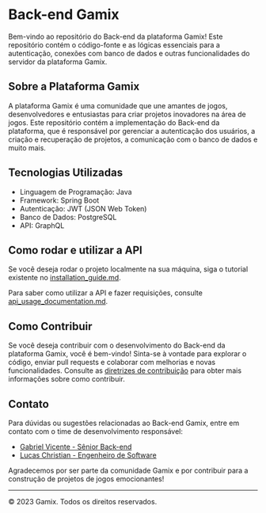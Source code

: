 # Back-end Gamix

Bem-vindo ao repositório do Back-end da plataforma Gamix! Este repositório contém o código-fonte e as lógicas essenciais para a autenticação, conexões com banco de dados e outras funcionalidades do servidor da plataforma Gamix.

## Sobre a Plataforma Gamix

A plataforma Gamix é uma comunidade que une amantes de jogos, desenvolvedores e entusiastas para criar projetos inovadores na área de jogos. Este repositório contém a implementação do Back-end da plataforma, que é responsável por gerenciar a autenticação dos usuários, a criação e recuperação de projetos, a comunicação com o banco de dados e muito mais.

## Tecnologias Utilizadas

- Linguagem de Programação: Java
- Framework: Spring Boot
- Autenticação: JWT (JSON Web Token)
- Banco de Dados: PostgreSQL
- API: GraphQL

## Como rodar e utilizar a API

Se você deseja rodar o projeto localmente na sua máquina, siga o tutorial existente no [installation_guide.md](docs/installation_guide.md).

Para saber como utilizar a API e fazer requisições, consulte [api_usage_documentation.md](docs/api_usage_documentation.md).

## Como Contribuir

Se você deseja contribuir com o desenvolvimento do Back-end da plataforma Gamix, você é bem-vindo! Sinta-se à vontade para explorar o código, enviar pull requests e colaborar com melhorias e novas funcionalidades. Consulte as [diretrizes de contribuição](docs/CONTRIBUTING.md) para obter mais informações sobre como contribuir.

## Contato

Para dúvidas ou sugestões relacionadas ao Back-end Gamix, entre em contato com o time de desenvolvimento responsável:

- [Gabriel Vicente - Sênior Back-end](https://github.com/gabrielOliv1)
- [Lucas Christian - Engenheiro de Software](https://github.com/Lucas-Christian)

Agradecemos por ser parte da comunidade Gamix e por contribuir para a construção de projetos de jogos emocionantes!

---

© 2023 Gamix. Todos os direitos reservados.
